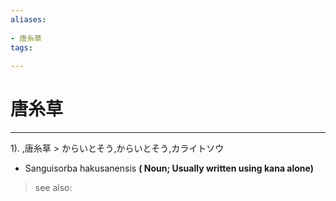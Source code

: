 ```yaml
---
aliases:
    
- 唐糸草
tags:
    
---
```


# 唐糸草
---
1).
,唐糸草 > からいとそう,からいとそう,カライトソウ

- Sanguisorba hakusanensis
**( Noun; Usually written using kana alone)**
> see also: 
            